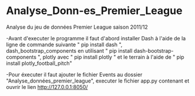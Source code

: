 # Analyse_Donn-es_Premier_League
Analyse du jeu de données Premier League saison 2011/12

-Avant d'executer le programme il faut d'abord installer Dash à l'aide de la ligne de commande suivante " pip install dash ", dash_bootstrap_components en utilisant " pip install dash-bootstrap-components ", plotly avec " pip install plotly " et le terrain à l'aide de " pip install plotly_football_pitch"

-Pour éxecuter il faut ajouter le fichier Events au dossier "Analyse_données_premier_league", executer le fichier app.py contenant et ouvrir le lien http://127.0.0.1:8050/
